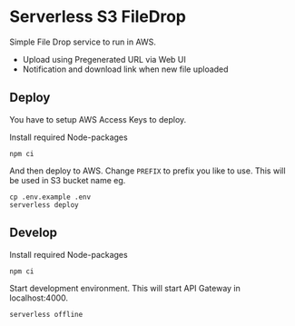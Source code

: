 # Serverless S3 FileDrop

Simple File Drop service to run in AWS. 

* Upload using Pregenerated URL via Web UI
* Notification and download link when new file uploaded

## Deploy

You have to setup AWS Access Keys to deploy.

Install required Node-packages

```
npm ci
```

And then deploy to AWS. Change `PREFIX` to prefix you like to use. This will be used in S3 bucket name eg.

```
cp .env.example .env
serverless deploy
```

## Develop

Install required Node-packages

```
npm ci
```

Start development environment. This will start API Gateway in localhost:4000.

```
serverless offline
```